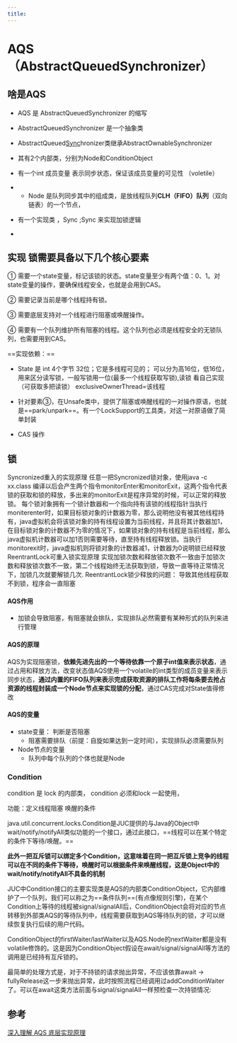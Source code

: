```yaml
---
title:
---
```

# AQS （AbstractQueuedSynchronizer）

## 啥是AQS

- AQS 是 AbstractQueuedSynchronizer  的缩写
- AbstractQueuedSynchronizer 是一个抽象类
- AbstractQueued[Sync](https://so.csdn.net/so/search?q=Sync)hronizer类继承AbstractOwnableSynchronizer
- 其有2个内部类，分别为Node和ConditionObject
- 有一个int 成员变量 表示同步状态，保证该成员变量的可见性 （voletile）
- - Node  是队列同步其中的组成类，是放线程队列**CLH（FIFO）队列**（双向链表）的一个节点，
- 有一个实现类 ，Sync ;Sync 来实现加锁逻辑

- 

## 实现 锁需要具备以下几个核心要素

① 需要一个state变量，标记该锁的状态。state变量至少有两个值：0、1。对state变量的操作，要确保线程安全，也就是会用到CAS。

② 需要记录当前是哪个线程持有锁。

③ 需要底层支持对一个线程进行阻塞或唤醒操作。

④ 需要有一个队列维护所有阻塞的线程。这个队列也必须是线程安全的无锁队列，也需要用到CAS。

==实现依赖：==

- State  是 int 4个字节 32位；它是多线程可见的； 可以分为高16位，低16位，用来区分读写锁，一般写锁用一位(最多一个线程获取写锁),读锁 看自己实现 （可获取多把读锁） exclusiveOwnerThread=该线程

- 针对要素③，在Unsafe类中，提供了阻塞或唤醒线程的一对操作原语，也就是==park/unpark==。有一个LockSupport的工具类，对这一对原语做了简单封装
- CAS 操作

## 锁

Syncronized重入的实现原理
任意一把Syncronized锁对象，使用java -c xx.class 编译以后会产生两个指令monitorEnter和monitorExit，这两个指令代表锁的获取和锁的释放，多出来的monitorExit是程序异常的时候，可以正常的释放锁。
每个锁对象拥有一个锁计数器和一个指向持有该锁的线程指针当执行moniterenter时，如果目标锁对象的计数器为零，那么说明他没有被其他线程持有，java虚拟机会将该锁对象的持有线程设置为当前线程，并且将其计数器加1，在目标锁对象的计数器不为零的情况下，如果锁对象的持有线程是当前线程，那么java虚拟机计数器可以加1否则需要等待，直至持有线程释放锁。当执行monitorexit时，java虚拟机则将锁对象的计数器减1，计数器为0说明锁已经释放
ReentrantLock可重入锁实现原理
实现加锁次数和释放锁次数不一致由于加锁次数和释放锁次数不一致，第二个线程始终无法获取到锁，导致一直等待正常情况下，加锁几次就要解锁几次.
ReentrantLock锁少释放的问题： 导致其他线程获取不到锁，程序会一直阻塞







#### AQS作用

- 加锁会导致阻塞，有阻塞就会排队，实现排队必然需要有某种形式的队列来进行管理

#### AQS的原理

AQS为实现阻塞锁，**依赖先进先出的一个等待依靠一个原子int值来表示状态**，通过占用和释放方法，改变状态值AQS使用一个volatile的int类型的成员变量来表示同步状态，**通过内置的FIFO队列来表示完成获取资源的排队工作将每条要去抢占资源的线程封装成一个Node节点来实现锁的分配**，通过CAS完成对State值得修改

#### AQS的变量

- state变量： 判断是否阻塞
  - 阻塞需要排队（前提：自旋如果达到一定时间），实现排队必须需要队列
- Node节点的变量
  - 队列中每个队列的个体也就是Node



###  Condition

condition 是 lock 的内部类， condition 必须和lock 一起使用，

功能：定义线程阻塞 唤醒的条件

java.util.concurrent.locks.Condition是JUC提供的与Java的Object中wait/notify/notifyAll类似功能的一个接口，通过此接口，==线程可以在某个特定的条件下等待/唤醒。==

**此外一把互斥锁可以绑定多个Condition，这意味着在同一把互斥锁上竞争的线程可以在不同的条件下等待，唤醒时可以根据条件来唤醒线程，这是Object中的wait/notify/notifyAll不具备的机制**

JUC中Condition接口的主要实现类是AQS的内部类ConditionObject，它内部维护了一个队列，我们可以称之为==条件队列==(有点像规则引擎)，在某个Condition上等待的线程被signal/signalAll后，ConditionObject会将对应的节点转移到外部类AQS的等待队列中，线程需要获取到AQS等待队列的锁，才可以继续恢复执行后续的用户代码。

ConditionObject的firstWaiter/lastWaiter以及AQS.Node的nextWaiter都是没有volatile修饰的。这是因为ConditionObject假设在await/signal/signalAll等方法的调用是已经持有互斥锁的。



最简单的处理方式是，对于不持锁的请求抛出异常，不应该依靠await -> fullyRelease这一步来抛出异常，此时按照流程已经调用过addConditionWaiter了。可以在await这类方法前面与signal/signalAll一样预检查一次持锁情况:

## 参考

[深入理解 AQS 底层实现原理](https://blog.csdn.net/weixin_44624375/article/details/110133306)